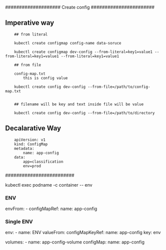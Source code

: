 

####################  Create config #######################

## Imperative way

        ## from literal 

        kubectl create configmap config-name data-soruce

        kubectl create configmap dev-config --from-literal=key1=value1 --from-literal=key1=value1 --from-literal=key1=value1

        ## from file 

        config-map.txt
            this is config value 

        kubectl create config dev-config --from-file=/path/to/config-map.txt


        ## filename will be key and text inside file will be value 

        kubectl create config dev-config --from-file=/path/to/directory 


## Decalarative Way 

        apiVersion: v1
        kind: ConfigMap
        metadata:
            name: app-config
        data:
            app=classification
            env=prod



######################### 

kubectl exec podname -c container -- env 


### ENV 

envFrom:
    - configMapRef:
        name: app-config


### Single ENV

env:
    - name: ENV
      valueFrom:
        configMapKeyRef:
            name: app-config
            key: env

volumes:
    - name: app-config-volume
      configMap:
        name: app-config

        






